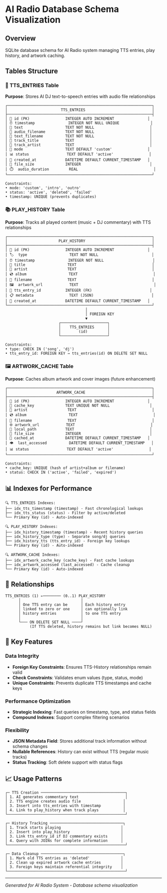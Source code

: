 # AI Radio Database Schema Visualization

## Overview
SQLite database schema for AI Radio system managing TTS entries, play history, and artwork caching.

## Tables Structure

### 🎤 TTS_ENTRIES Table
**Purpose**: Stores AI DJ text-to-speech entries with audio file relationships

```
┌─────────────────────────────────────────────────────────────────┐
│                        TTS_ENTRIES                              │
├─────────────────────────────────────────────────────────────────┤
│ 🔑 id (PK)                INTEGER AUTO INCREMENT               │
│ ⏰ timestamp               INTEGER NOT NULL UNIQUE              │
│ 💬 text                   TEXT NOT NULL                         │
│ 🎵 audio_filename         TEXT NOT NULL                         │
│ 📄 text_filename          TEXT NOT NULL                         │
│ 🎵 track_title            TEXT                                  │
│ 🎤 track_artist           TEXT                                  │
│ 🎯 mode                   TEXT DEFAULT 'custom'                │
│ 📊 status                 TEXT DEFAULT 'active'                │
│ 📅 created_at             DATETIME DEFAULT CURRENT_TIMESTAMP   │
│ 📏 file_size              INTEGER                               │
│ ⏱️  audio_duration         REAL                                  │
└─────────────────────────────────────────────────────────────────┘

Constraints:
• mode: 'custom', 'intro', 'outro'
• status: 'active', 'deleted', 'failed'
• timestamp: UNIQUE (prevents duplicates)
```

### 📚 PLAY_HISTORY Table
**Purpose**: Tracks all played content (music + DJ commentary) with TTS relationships

```
┌─────────────────────────────────────────────────────────────────┐
│                       PLAY_HISTORY                              │
├─────────────────────────────────────────────────────────────────┤
│ 🔑 id (PK)                INTEGER AUTO INCREMENT               │
│ 🏷️  type                   TEXT NOT NULL                        │
│ ⏰ timestamp               INTEGER NOT NULL                      │
│ 🎵 title                   TEXT                                  │
│ 🎤 artist                  TEXT                                  │
│ 💿 album                   TEXT                                  │
│ 📁 filename                TEXT                                  │
│ 🖼️  artwork_url            TEXT                                  │
│ 🔗 tts_entry_id           INTEGER (FK)                          │
│ 📋 metadata                TEXT (JSON)                          │
│ 📅 created_at             DATETIME DEFAULT CURRENT_TIMESTAMP   │
└─────────────────────────────────────────────────────────────────┘
                                    │
                                    │ FOREIGN KEY
                                    ▼
                        ┌─────────────────────┐
                        │    TTS_ENTRIES      │
                        │        (id)         │
                        └─────────────────────┘

Constraints:
• type: CHECK IN ('song', 'dj')
• tts_entry_id: FOREIGN KEY → tts_entries(id) ON DELETE SET NULL
```

### 🖼️ ARTWORK_CACHE Table
**Purpose**: Caches album artwork and cover images (future enhancement)

```
┌─────────────────────────────────────────────────────────────────┐
│                      ARTWORK_CACHE                              │
├─────────────────────────────────────────────────────────────────┤
│ 🔑 id (PK)                INTEGER AUTO INCREMENT               │
│ 🔗 cache_key              TEXT UNIQUE NOT NULL                  │
│ 🎤 artist                  TEXT                                  │
│ 💿 album                   TEXT                                  │
│ 📁 filename                TEXT                                  │
│ 🌐 artwork_url            TEXT                                  │
│ 📂 local_path             TEXT                                  │
│ 📏 file_size              INTEGER                               │
│ 📅 cached_at              DATETIME DEFAULT CURRENT_TIMESTAMP   │
│ 👁️  last_accessed          DATETIME DEFAULT CURRENT_TIMESTAMP   │
│ 📊 status                 TEXT DEFAULT 'active'                │
└─────────────────────────────────────────────────────────────────┘

Constraints:
• cache_key: UNIQUE (hash of artist+album or filename)
• status: CHECK IN ('active', 'failed', 'expired')
```

## 📊 Indexes for Performance

```
🔍 TTS_ENTRIES Indexes:
├── idx_tts_timestamp (timestamp) - Fast chronological lookups
├── idx_tts_status (status) - Filter by active/deleted
└── Primary Key (id) - Auto-indexed

🔍 PLAY_HISTORY Indexes:
├── idx_history_timestamp (timestamp) - Recent history queries
├── idx_history_type (type) - Separate song/dj queries
├── idx_history_tts (tts_entry_id) - Foreign key lookups
└── Primary Key (id) - Auto-indexed

🔍 ARTWORK_CACHE Indexes:
├── idx_artwork_cache_key (cache_key) - Fast cache lookups
├── idx_artwork_accessed (last_accessed) - Cache cleanup
└── Primary Key (id) - Auto-indexed
```

## 🔗 Relationships

```
TTS_ENTRIES (1) ←──────── (0..1) PLAY_HISTORY
      │                           │
      │ One TTS entry can be      │ Each history entry
      │ linked to zero or one     │ can optionally link
      │ history entries           │ to one TTS entry
      │                           │
      └─── ON DELETE SET NULL ────┘
           (If TTS deleted, history remains but link becomes NULL)
```

## 🎯 Key Features

### Data Integrity
- **Foreign Key Constraints**: Ensures TTS-History relationships remain valid
- **Check Constraints**: Validates enum values (type, status, mode)
- **Unique Constraints**: Prevents duplicate TTS timestamps and cache keys

### Performance Optimization  
- **Strategic Indexing**: Fast queries on timestamp, type, and status fields
- **Compound Indexes**: Support complex filtering scenarios

### Flexibility
- **JSON Metadata Field**: Stores additional track information without schema changes
- **Nullable References**: History can exist without TTS (regular music tracks)
- **Status Tracking**: Soft delete support with status flags

## 📈 Usage Patterns

```
┌─ TTS Creation ──────────────────────────────────────┐
│ 1. AI generates commentary text                     │
│ 2. TTS engine creates audio file                   │  
│ 3. Insert into tts_entries with timestamp          │
│ 4. Link to play_history when track plays           │
└─────────────────────────────────────────────────────┘

┌─ History Tracking ─────────────────────────────────┐
│ 1. Track starts playing                           │
│ 2. Insert into play_history                       │
│ 3. Link tts_entry_id if DJ commentary exists      │
│ 4. Query with JOINs for complete information      │
└─────────────────────────────────────────────────────┘

┌─ Data Cleanup ─────────────────────────────────────┐
│ 1. Mark old TTS entries as 'deleted'              │
│ 2. Clean up expired artwork cache entries         │
│ 3. Foreign keys maintain referential integrity    │
└─────────────────────────────────────────────────────┘
```

---
*Generated for AI Radio System - Database schema visualization*